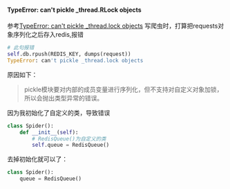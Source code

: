 #### TypeError: can't pickle _thread.RLock objects
参考[TypeError: can't pickle _thread.lock objects](https://blog.csdn.net/qq_38765321/article/details/88376031)
写爬虫时，打算把requests对象序列化之后存入redis,报错
```python
# 此句报错
self.db.rpush(REDIS_KEY, dumps(request))
TypeError: can't pickle _thread.lock objects
```

原因如下：
> pickle模块要对内部的成员变量进行序列化，但不支持对自定义对象加锁，所以会抛出类型异常的错误。

因为我初始化了自定义的类，导致错误
```python
class Spider():
    def __init__(self):
        # RedisQueue()为自定义的类
        self.queue = RedisQueue()
```
去掉初始化就可以了：
```python
class Spider():
    queue = RedisQueue()
```